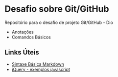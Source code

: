 # Desafio sobre Git/GitHub
Repositório para o desafio de projeto Git/GitHub - Dio
 - Anotações
 - Comandos Básicos

## Links Úteis
 - [Sintaxe Básica Markdown](https://www.markdownguide.org/basic-syntax/)
 - [jQuery - exemplos javascript](https://jqueryui.com/accordion/)
